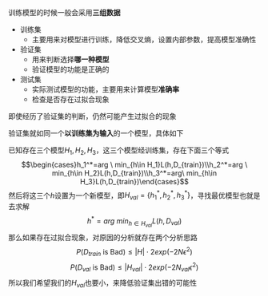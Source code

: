 训练模型的时候一般会采用**三组数据**
* 训练集
	* 主要用来对模型进行训练，降低交叉熵，设置内部参数，提高模型准确性
* 验证集
	* 用来判断选择**哪一种模型**
	* 验证模型的功能是正确的
* 测试集
	* 实际测试模型的功能，主要用来计算模型**准确率**
	* 检查是否存在过拟合现象

即使经历了验证集的判断，仍然可能产生过拟合的现象

验证集就如同一个**以训练集为输入**的一个模型，具体如下

已知存在三个模型$H_1,H_2,H_3$，这三个模型经训练集，存在下面三个等式$$\begin{cases}h_1^*=arg \ min_{h\in H_1}L(h,D_{train})\\h_2^*=arg \ min_{h\in H_2}L(h,D_{train})\\h_3^*=arg\ min_{h\in H_3}L(h,D_{train})\end{cases}$$
然后将这三个$h$设置为一个新模型，即$H_{val}=\{h_1^*,h_2^*,h_3^*\}$，寻找最优模型也就是去求解$$h^*=arg \ min_{h\in H_{val}}L(h,D_{val})$$
那么如果存在过拟合现象，对原因的分析就存在两个分析思路$$P(D_{train}\ \text{is Bad})\le |H|\cdot 2exp(-2N\epsilon^2)$$$$P(D_{val}\ \text{is Bad})\le|H_{val}|\cdot2exp(-2N_{val}\epsilon^2)$$
所以我们希望我们的$H_{val}$也要小，来降低验证集出错的可能性